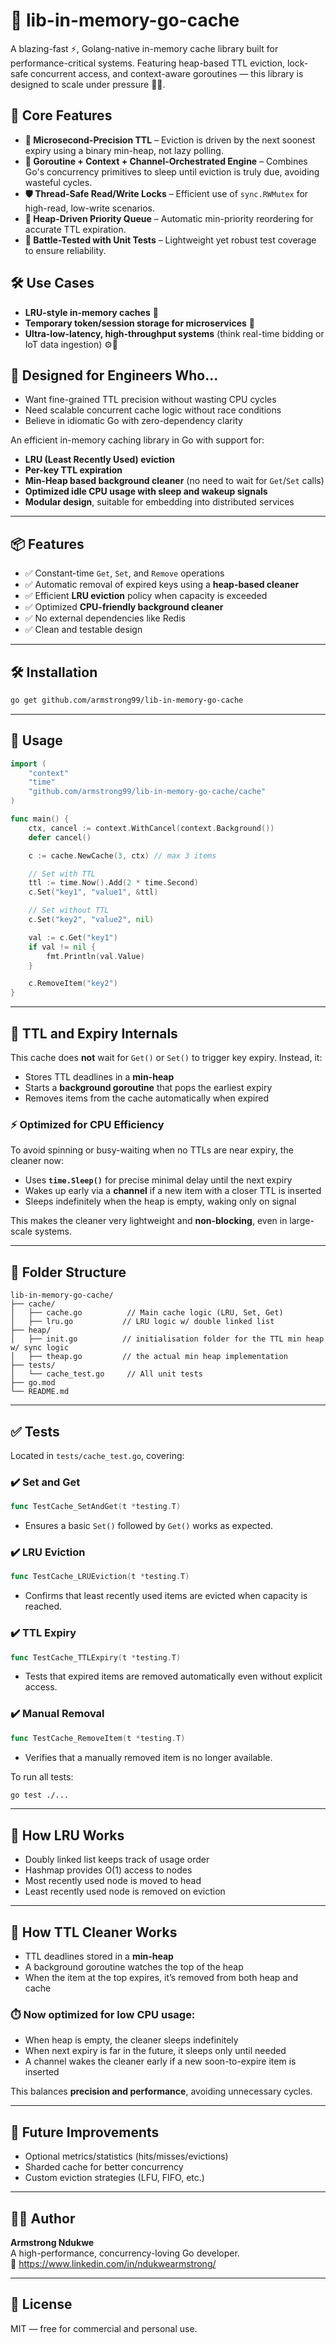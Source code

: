 # 🧠 lib-in-memory-go-cache

A blazing-fast ⚡️, Golang-native in-memory cache library built for performance-critical systems. Featuring heap-based TTL eviction, lock-safe concurrent access, and context-aware goroutines — this library is designed to scale under pressure 🧠💪.

## 🧩 Core Features

- **🚀 Microsecond-Precision TTL** – Eviction is driven by the next soonest expiry using a binary min-heap, not lazy polling.
- **🧵 Goroutine + Context + Channel-Orchestrated Engine** – Combines Go's concurrency primitives to sleep until eviction is truly due, avoiding wasteful cycles.
- **🛡️ Thread-Safe Read/Write Locks** – Efficient use of `sync.RWMutex` for high-read, low-write scenarios.
- **🔄 Heap-Driven Priority Queue** – Automatic min-priority reordering for accurate TTL expiration.
- **🧪 Battle-Tested with Unit Tests** – Lightweight yet robust test coverage to ensure reliability.

## 🛠 Use Cases

- **LRU-style in-memory caches** 🧊
- **Temporary token/session storage for microservices** 🪪
- **Ultra-low-latency, high-throughput systems** (think real-time bidding or IoT data ingestion) ⚙️📡

## 🧠 Designed for Engineers Who...

- Want fine-grained TTL precision without wasting CPU cycles
- Need scalable concurrent cache logic without race conditions
- Believe in idiomatic Go with zero-dependency clarity

An efficient in-memory caching library in Go with support for:

- **LRU (Least Recently Used) eviction**
- **Per-key TTL expiration**
- **Min-Heap based background cleaner** (no need to wait for `Get`/`Set` calls)
- **Optimized idle CPU usage with sleep and wakeup signals**
- **Modular design**, suitable for embedding into distributed services

---

## 📦 Features

- ✅ Constant-time `Get`, `Set`, and `Remove` operations
- ✅ Automatic removal of expired keys using a **heap-based cleaner**
- ✅ Efficient **LRU eviction** policy when capacity is exceeded
- ✅ Optimized **CPU-friendly background cleaner**
- ✅ No external dependencies like Redis
- ✅ Clean and testable design

---

## 🛠️ Installation

```bash
go get github.com/armstrong99/lib-in-memory-go-cache
```

---

## 🚀 Usage

```go
import (
    "context"
    "time"
    "github.com/armstrong99/lib-in-memory-go-cache/cache"
)

func main() {
    ctx, cancel := context.WithCancel(context.Background())
    defer cancel()

    c := cache.NewCache(3, ctx) // max 3 items

    // Set with TTL
    ttl := time.Now().Add(2 * time.Second)
    c.Set("key1", "value1", &ttl)

    // Set without TTL
    c.Set("key2", "value2", nil)

    val := c.Get("key1")
    if val != nil {
        fmt.Println(val.Value)
    }

    c.RemoveItem("key2")
}
```

---

## 🧠 TTL and Expiry Internals

This cache does **not** wait for `Get()` or `Set()` to trigger key expiry. Instead, it:

- Stores TTL deadlines in a **min-heap**
- Starts a **background goroutine** that pops the earliest expiry
- Removes items from the cache automatically when expired

### ⚡ Optimized for CPU Efficiency

To avoid spinning or busy-waiting when no TTLs are near expiry, the cleaner now:

- Uses **`time.Sleep()`** for precise minimal delay until the next expiry
- Wakes up early via a **channel** if a new item with a closer TTL is inserted
- Sleeps indefinitely when the heap is empty, waking only on signal

This makes the cleaner very lightweight and **non-blocking**, even in large-scale systems.

---

## 📁 Folder Structure

```
lib-in-memory-go-cache/
├── cache/
│   ├── cache.go          // Main cache logic (LRU, Set, Get)
│   ├── lru.go           // LRU logic w/ double linked list
├── heap/
│   ├── init.go          // initialisation folder for the TTL min heap w/ sync logic
│   ├── theap.go         // the actual min heap implementation
├── tests/
│   └── cache_test.go     // All unit tests
├── go.mod
└── README.md
```

---

## ✅ Tests

Located in `tests/cache_test.go`, covering:

### ✔️ Set and Get

```go
func TestCache_SetAndGet(t *testing.T)
```

- Ensures a basic `Set()` followed by `Get()` works as expected.

### ✔️ LRU Eviction

```go
func TestCache_LRUEviction(t *testing.T)
```

- Confirms that least recently used items are evicted when capacity is reached.

### ✔️ TTL Expiry

```go
func TestCache_TTLExpiry(t *testing.T)
```

- Tests that expired items are removed automatically even without explicit access.

### ✔️ Manual Removal

```go
func TestCache_RemoveItem(t *testing.T)
```

- Verifies that a manually removed item is no longer available.

To run all tests:

```bash
go test ./...
```

---

## 📌 How LRU Works

- Doubly linked list keeps track of usage order
- Hashmap provides O(1) access to nodes
- Most recently used node is moved to head
- Least recently used node is removed on eviction

---

## 📌 How TTL Cleaner Works

- TTL deadlines stored in a **min-heap**
- A background goroutine watches the top of the heap
- When the item at the top expires, it’s removed from both heap and cache

### ⏱️ Now optimized for low CPU usage:

- When heap is empty, the cleaner sleeps indefinitely
- When next expiry is far in the future, it sleeps only until needed
- A channel wakes the cleaner early if a new soon-to-expire item is inserted

This balances **precision and performance**, avoiding unnecessary cycles.

---

## 🔮 Future Improvements

- Optional metrics/statistics (hits/misses/evictions)
- Sharded cache for better concurrency
- Custom eviction strategies (LFU, FIFO, etc.)

---

## 👨‍💻 Author

**Armstrong Ndukwe**  
A high-performance, concurrency-loving Go developer.  
🔗 https://www.linkedin.com/in/ndukwearmstrong/

---

## 📜 License

MIT — free for commercial and personal use.
